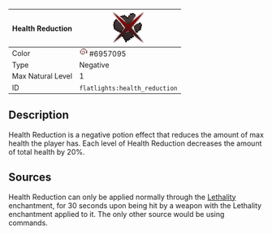 | Health Reduction  | <img src="https://github.com/Syi-I/FlatLights/blob/gear_beta/src/main/resources/assets/flatlights/textures/mob_effect/health_reduction.png" width="64" alt=""/> |
|-------------------|-----------------------------------------------------------------------------------------------------------------------------------------------------------------|
| Color             | <img src="images/misc/health_reduction_particle.png" width="16" alt=""/> #6957095                                                                               |
| Type              | Negative                                                                                                                                                        |
| Max Natural Level | 1                                                                                                                                                               |
| ID                | `flatlights:health_reduction`                                                                                                                                   |

## Description
Health Reduction is a negative potion effect that reduces the amount of max health the player has. Each level of Health Reduction decreases the amount of total health by 20%.

## Sources
Health Reduction can only be applied normally through the [Lethality](Lethality) enchantment, for 30 seconds upon being hit by a weapon with the Lethality enchantment applied to it. The only other source would be using commands.